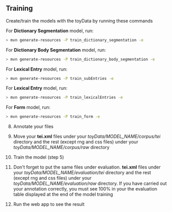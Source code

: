 ## Training

Create/train the models with the toyData by running these commands

For **Dictionary Segmentation** model, run:
```bash
> mvn generate-resources -P train_dictionary_segmentation -e
```
For **Dictionary Body Segmentation** model, run:
```bash
> mvn generate-resources -P train_dictionary_body_segmentation -e
```
For **Lexical Entry** model, run:
```bash
> mvn generate-resources -P train_subEntries -e
```
For **Lexical Entry** model, run:
```bash
> mvn generate-resources -P train_lexicalEntries -e
```
For **Form** model, run:
```bash
> mvn generate-resources -P train_form -e
```




8. Annotate your files 

9. Move your **tei.xml** files under your _toyData/MODEL_NAME/corpus/tei_ directory and the rest (except rng and css files) under your _toyData/MODEL_NAME/corpus/raw_ directory  

10. Train the model (step 5)

11. Don't forget to put the same files under evaluation. **tei.xml** files under your _toyData/MODEL_NAME/evaluation/tei_ directory and the rest (except rng and css files) under your _toyData/MODEL_NAME/evaluation/raw_ directory. If you have carried out your annotation correctly, you must see 100% in your the evaluation table displayed at the end of the model training  

12. Run the web app to see the result 
